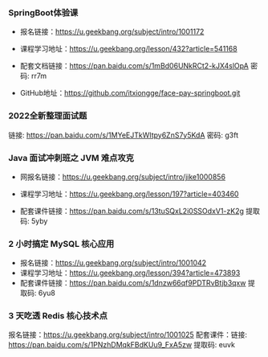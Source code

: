 ### SpringBoot体验课

- 报名链接：https://u.geekbang.org/subject/intro/1001172 

- 课程学习地址：https://u.geekbang.org/lesson/432?article=541168
- 配套文档链接：https://pan.baidu.com/s/1mBd06UNkRCt2-kJX4slOpA 密码: rr7m

- GitHub地址：https://github.com/itxiongge/face-pay-springboot.git



### 2022全新整理面试题

链接: https://pan.baidu.com/s/1MYeEJTkWItpy6ZnS7y5KdA  密码: g3ft



### Java 面试冲刺班之 JVM 难点攻克

- 网报名链接：https://u.geekbang.org/subject/intro/jike1000856

- 课程学习地址：https://u.geekbang.org/lesson/197?article=403460

- 配套课件链接：https://pan.baidu.com/s/13tuSQxL2i0SSOdxV1-zK2g 提取码: 5yby



### 2 小时搞定 MySQL 核心应用

- 报名链接：https://u.geekbang.org/subject/intro/1001042
- 课程学习地址：https://u.geekbang.org/lesson/394?article=473893
- 配套课件链接：https://pan.baidu.com/s/1dnzw66qf9PDTRvBtjb3qxw 提取码: 6yu8 



### 3 天吃透 Redis 核心技术点

报名链接：https://u.geekbang.org/subject/intro/1001025
配套课件：链接: https://pan.baidu.com/s/1PNzhDMqkFBdKUu9_FxA5zw 提取码: euvk
